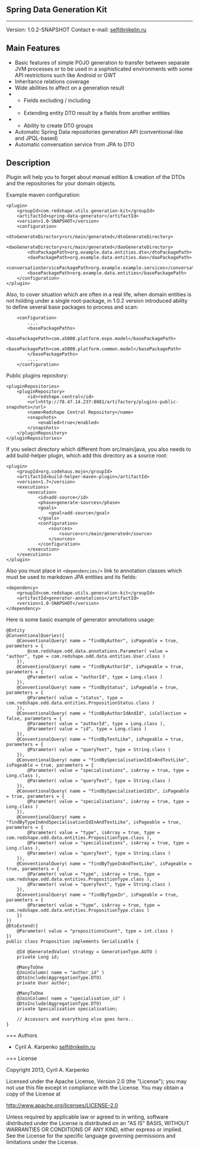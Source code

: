 ## Spring Data Generation Kit
-----
Version: 1.0.2-SNAPSHOT
Contact e-mail: self@nikelin.ru

## Main Features
- Basic features of simple POJO generation to transfer between separate JVM processes or
to be used in a sophisticated environments with some API restrictions such like Android or GWT
- Inheritance relations coverage
- Wide abilities to affect on a generation result
- - Fields excluding / including
- - Extending entity DTO result by a fields from another entities
- - Ability to create DTO groups
- Automatic Spring Data repositories generation API (conventional-like and JPQL-based)
- Automatic conversation service from JPA to DTO

## Description

Plugin will help you to forget about manual edition & creation of
the DTOs and the repositories for your domain objects.

Example maven configuration:
```
<plugin>
    <groupId>com.redshape.utils.generation-kit</groupId>
    <artifactId>spring-data-generator</artifactId>
    <version>1.0-SNAPSHOT</version>
    <configuration>
        <dtoGenerateDirectory>src/main/generated</dtoGenerateDirectory>
        <daoGenerateDirectory>src/main/generated</daoGenerateDirectory>
        <dtoPackagePath>org.example.data.entities.dto</dtoPackagePath>
        <daoPackagePath>org.example.data.entities.dao</daoPackagePath>
        <conversationServicePackagePath>org.example.example.services</conversationServicePackagePath>
        <basePackagePath>org.example.data.entities</basePackagePath>
    </configuration>
</plugin>
```

Also, to cover situation which are often in a real life, when domain entities is not holding under a
single root-package, in 1.0.2 version introduced ability to define several base packages to process and scan:
```
    <configuration>
        ....
        <basePackagePaths>
            <basePackagePath>com.a5000.platform.expo.model</basePackagePath>
            <basePackagePath>com.a5000.platform.common.model</basePackagePath>
        </basePackagePaths>
        ....
    </configuration>
```




Public plugins repository:
```
<pluginRepositories>
    <pluginRepository>
        <id>redshape.central</id>
        <url>http://78.47.14.237:8081/artifactory/plugins-public-snapshots</url>
        <name>Redshape Central Repository</name>
        <snapshots>
            <enabled>true</enabled>
        </snapshots>
    </pluginRepository>
</pluginRepositories>
```

If you select directory which different from src/main/java, you also needs to add build-helper plugin, which
add this directory as a source root:
```
<plugin>
    <groupId>org.codehaus.mojo</groupId>
    <artifactId>build-helper-maven-plugin</artifactId>
    <version>1.7</version>
    <executions>
        <execution>
            <id>add-source</id>
            <phase>generate-sources</phase>
            <goals>
                <goal>add-source</goal>
            </goals>
            <configuration>
                <sources>
                    <source>src/main/generated</source>
                </sources>
            </configuration>
        </execution>
    </executions>
</plugin>
```

Also you must place in `<dependencies/>` link to annotation classes which must
be used to markdown JPA entities and its fields:
```
<dependency>
    <groupId>com.redshape.utils.generation-kit</groupId>
    <artifactId>generator-annotations</artifactId>
    <version>1.0-SNAPSHOT</version>
</dependency>
```

Here is some basic example of generator annotations usage:
```
@Entity
@ConventionalQueries({
    @ConventionalQuery( name = "findByAuthor", isPageable = true, parameters = {
        @com.redshape.odd.data.annotations.Parameter( value = "author", type = com.redshape.odd.data.entities.User.class )
    }),
    @ConventionalQuery( name = "findByAuthorId", isPageable = true, parameters = {
        @Parameter( value = "authorId", type = Long.class )
    }),
    @ConventionalQuery( name = "findByStatus", isPageable = true, parameters = {
        @Parameter( value = "status", type = com.redshape.odd.data.entities.PropositionStatus.class )
    }),
    @ConventionalQuery( name = "findByAuthorIdAndId", isCollection = false, parameters = {
        @Parameter( value = "authorId", type = Long.class ),
        @Parameter( value = "id", type = Long.class )
    }),
    @ConventionalQuery( name = "findByTextLike", isPageable = true, parameters = {
        @Parameter( value = "queryText", type = String.class )
    }),
    @ConventionalQuery( name = "findBySpecialisationIdInAndTextLike", isPageable = true, parameters = {
        @Parameter( value = "specialisations", isArray = true, type = Long.class ),
        @Parameter( value = "queryText", type = String.class )
    }),
    @ConventionalQuery( name = "findBySpecialisationIdIn", isPageable = true, parameters = {
        @Parameter( value = "specialisations", isArray = true, type = Long.class )
    }),
    @ConventionalQuery( name = "findByTypeInAndSpecialisationIdInAndTextLike", isPageable = true, parameters = {
        @Parameter( value = "type", isArray = true, type = com.redshape.odd.data.entities.PropositionType.class ),
        @Parameter( value = "specialisations", isArray = true, type = Long.class ),
        @Parameter( value = "queryText", type = String.class )
    }),
    @ConventionalQuery( name = "findByTypeInAndTextLike", isPageable = true, parameters = {
        @Parameter( value = "type", isArray = true, type = com.redshape.odd.data.entities.PropositionType.class ),
        @Parameter( value = "queryText", type = String.class )
    }),
    @ConventionalQuery( name = "findByTypeIn", isPageable = true, parameters = {
        @Parameter( value = "type", isArray = true, type = com.redshape.odd.data.entities.PropositionType.class )
    })
})
@DtoExtend({
    @Parameter( value = "propositionsCount", type = int.class )
})
public class Proposition implements Serializable {

    @Id @GeneratedValue( strategy = GenerationType.AUTO )
    private Long id;

    @ManyToOne
    @JoinColumn( name = "author_id" )
    @DtoInclude(AggregationType.DTO)
    private User author;

    @ManyToOne
    @JoinColumn( name = "specialisation_id" )
    @DtoInclude(AggregationType.DTO)
    private Specialisation specialisation;

    // Accessors and everything else goes here..
}
```

=== Authors

+ Cyril A. Karpenko <self@nikelin.ru>

=== License

Copyright 2013, Cyril A. Karpenko

Licensed under the Apache License, Version 2.0 (the "License");
you may not use this file except in compliance with the License.
You may obtain a copy of the License at

   http://www.apache.org/licenses/LICENSE-2.0

Unless required by applicable law or agreed to in writing, software
distributed under the License is distributed on an "AS IS" BASIS,
WITHOUT WARRANTIES OR CONDITIONS OF ANY KIND, either express or implied.
See the License for the specific language governing permissions and
limitations under the License.